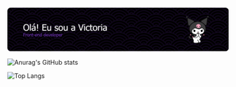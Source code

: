 ![Header](./apresentação.png)

![Anurag's GitHub stats](https://github-readme-stats.vercel.app/api?username=vllyxw&theme=midnight-purple&show_icons=true)  <p>          </p> ![Top Langs](https://github-readme-stats.vercel.app/api/top-langs/?username=vllyxw&theme=midnight-purple&layout=compact)
